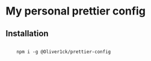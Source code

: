 # My personal prettier config

## Installation

##
```console
    npm i -g @Oliver1ck/prettier-config
```

